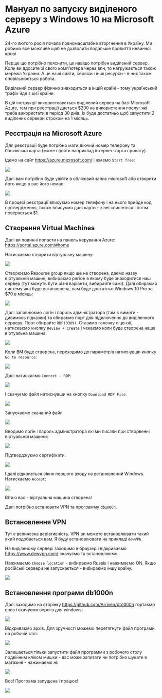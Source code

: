# Мануал по запуску виділеного серверу з Windows 10 на Microsoft Azure

24-го лютого росія почала повномасштабне вторгнення в Україну. Ми робимо все можливе щоб не дозволити подальше пролиття невинної крові

Перще що потрібно пояснити, це навіщо потрібен виділений сервер.
Коли ви ддосите зі свого комп'ютера через впн, то нагружається також мережа України.
А це наші сайти, сервіси і інші ресурси - в них також сповільнюється робота.

Виділений сервер фізично знаходиться в іншій країні - тому український трафік йде з цієї країни.

В цій інструкції використовується виділений сервер на базі Microsoft Azure, там при реєстрації дається $200 на використання послуг які треба використати в період 30 днів.
Їх буде достатньо щоб запустити 2 виділених сервери строком на 1 місяць.

## Реєстрація на Microsoft Azure

Для реєстрації буде потрібно мати діючий номер телефону та банківська карта (може підійти наприклад інтернет-карта привату).

Ідемо на сайт https://azure.microsoft.com/ і жмемо `Start free`:

![](azure-vpn-ua-images/Screenshot_1.png)

Далі вам потрібно буде увійти в обліковий запис microsoft або створити його якщо в вас його немає:

![](azure-vpn-ua-images/Screenshot_2.png)

В процесі реєстрації вписуємо номер телефону і на нього прийде код підтвердження, також вписуємо дані карти - з неї спишеться і потім повернеться $1.

## Створення Virtual Machines

Далі ви повинні попасти на панель керування Azure: https://portal.azure.com/#home

Натискаємо створити віртуальну машину:

![](azure-vpn-ua-images/Screenshot_3.png)

Створюємо Resourse group якщо ще не створена, даємо назву віртуальній машині, вибираємо регіон в якому буде знаходитися наш сервер (тут можуть бути різні варіанти, вибирайте самі).
Далі обираємо систему яка буде встановлена, нам буде достатньо Windows 10 Pro за $70 в місяць:

![](azure-vpn-ua-images/Screenshot_4.png)

Далі заповнюємо логін і пароль адміністратора (там є вимоги - дивимось підказки) та обираємо порт для підключення до виділенного серверу. Порт обирайте `RDP(3389)`.
Ставимо галочку ліцензії, натискаємо кнопку `Review + create` і чекаємо коли буде створена наша віртуальна машина:

![](azure-vpn-ua-images/Screenshot_5.png)

Коли ВМ буде створена, переходимо до параметрів натиснувши кнопку `Go to resource`:

![](azure-vpn-ua-images/Screenshot_6.png)

Далі натискаємо `Connect - RDP`:

![](azure-vpn-ua-images/Screenshot_7.png)

І скачуємо файл натиснувши на кнопку `Download RDP File`:

![](azure-vpn-ua-images/Screenshot_8.png)

Запускаємо скачаний файл

![](azure-vpn-ua-images/Screenshot_9.png)

Вводимо логін і пароль адміністратора які ми писали при створвенні віртуальної машини:

![](azure-vpn-ua-images/Screenshot_10.png)

Підтверджуємо сертифікати:

![](azure-vpn-ua-images/Screenshot_11.png)

І далі відкриється вікно першого входу на встановлений Windows.
Натискаємо `Accept`:

![](azure-vpn-ua-images/Screenshot_12.png)

Вітаю вас - віртуальна машина створена!

Далі потрібно встановити VPN та программу `db1000n`.

## Встановлення VPN

Тут є величезна варіативність.
VPN ви можете встановлювати такий який подобається вам.
Я буду встановлювати на прикладі `dewVPN`.

На виділеному сервері заходимо в браузер і відкриваємо https://www.dewvpn.com/ скачуємо та встановлюємо.

Нажимаємо `Choose location` - вибираємо Russia і нажимаємо ON.
Якщо російські сервери не запускається - вибираємо іншу країну.

![](azure-vpn-ua-images/Screenshot_13.png)

## Встановлення програми db1000n

Далі заходимо на сторінку https://github.com/Arriven/db1000n гортаємо вниз і скачуємо версію для windows:

![](azure-vpn-ua-images/Screenshot_14.png)

Відкриваємо архів.
Для зручності можемо перетягнути файл програми на робочій стіл:

![](azure-vpn-ua-images/Screenshot_15.png)

Залишається тільки запустити файл программи з робочого столу подвійним кліком мишки - вас може запитати чи потрібно шукати в магазині - нажимаємо ні:

![](azure-vpn-ua-images/Screenshot_16.png)

Все!
Програма запущена і працює!

![](azure-vpn-ua-images/Screenshot_17.png)
